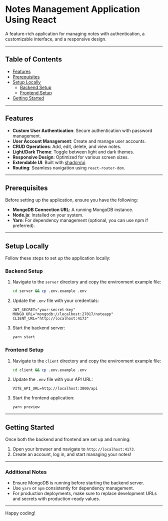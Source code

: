 # Notes Management Application Using React

A feature-rich application for managing notes with authentication, a customizable interface, and a responsive design.

---

## Table of Contents
- [Features](#features)
- [Prerequisites](#prerequisites)
- [Setup Locally](#setup-locally)
  - [Backend Setup](#backend-setup)
  - [Frontend Setup](#frontend-setup)
- [Getting Started](#getting-started)

---

## Features

- **Custom User Authentication**: Secure authentication with password management.
- **User Account Management**: Create and manage user accounts.
- **CRUD Operations**: Add, edit, delete, and view notes.
- **Light/Dark Theme**: Toggle between light and dark themes.
- **Responsive Design**: Optimized for various screen sizes.
- **Extendable UI**: Built with [shadcn/ui](https://shadcn.dev/).
- **Routing**: Seamless navigation using `react-router-dom`.

---

## Prerequisites

Before setting up the application, ensure you have the following:
- **MongoDB Connection URL**: A running MongoDB instance.
- **Node.js**: Installed on your system.
- **Yarn**: For dependency management (optional, you can use npm if preferred).

---

## Setup Locally

Follow these steps to set up the application locally:

### Backend Setup
1. Navigate to the `server` directory and copy the environment example file:
   ```bash
   cd server && cp .env.example .env
   ```
2. Update the `.env` file with your credentials:
   ```env
   JWT_SECRET="your-secret-key"
   MONGO_URL="mongodb://localhost:27017/noteapp"
   CLIENT_URL="http://localhost:4173"
   ```
3. Start the backend server:
   ```bash
   yarn start
   ```

### Frontend Setup
1. Navigate to the `client` directory and copy the environment example file:
   ```bash
   cd client && cp .env.example .env
   ```
2. Update the `.env` file with your API URL:
   ```env
   VITE_API_URL=http://localhost:3000/api
   ```
3. Start the frontend application:
   ```bash
   yarn preview
   ```

---

## Getting Started

Once both the backend and frontend are set up and running:
1. Open your browser and navigate to `http://localhost:4173`.
2. Create an account, log in, and start managing your notes!

---

### Additional Notes
- Ensure MongoDB is running before starting the backend server.
- Use `yarn` or `npm` consistently for dependency management.
- For production deployments, make sure to replace development URLs and secrets with production-ready values.

---

Happy coding!

